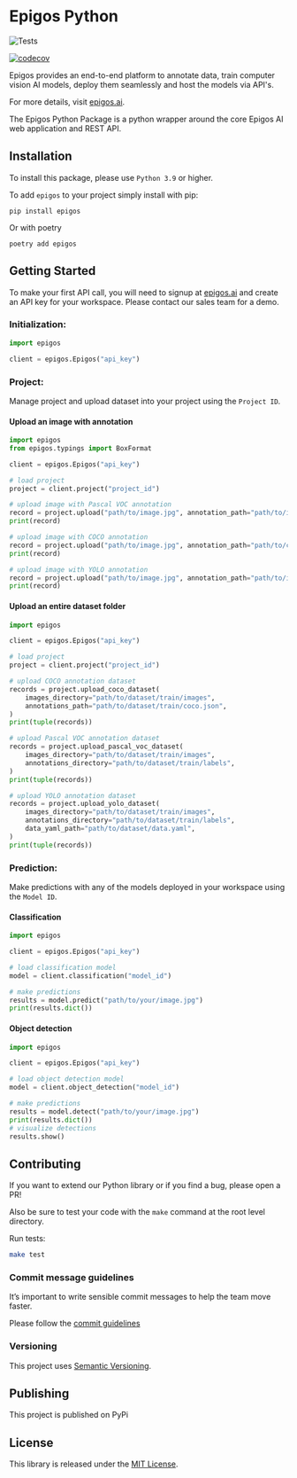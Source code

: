 # Epigos Python

![Tests](https://github.com/Epigos-AI/epigos-python/actions/workflows/tests.yaml/badge.svg)

[![codecov](https://codecov.io/gh/Epigos-AI/epigos-python/graph/badge.svg?token=Gjq4x5iM2H)](https://codecov.io/gh/Epigos-AI/epigos-python)

Epigos provides an end-to-end platform to annotate data, train computer vision AI models,
deploy them seamlessly and host the models via API's.

For more details, visit [epigos.ai](https://epigos.ai).

The Epigos Python Package is a python wrapper around the core Epigos AI web application and REST API.

## Installation

To install this package, please use `Python 3.9` or higher.

To add `epigos` to your project simply install with pip:

```shell
pip install epigos
```

Or with poetry

```shell
poetry add epigos
```

## Getting Started

To make your first API call, you will need to signup at [epigos.ai](https://epigos.ai) and create an
API key for your workspace. Please contact our sales team for a demo.

### Initialization:

```python
import epigos

client = epigos.Epigos("api_key")
```

### Project:

Manage project and upload dataset into your project using the  `Project ID`.

#### Upload an image with annotation

```python
import epigos
from epigos.typings import BoxFormat

client = epigos.Epigos("api_key")

# load project
project = client.project("project_id")

# upload image with Pascal VOC annotation
record = project.upload("path/to/image.jpg", annotation_path="path/to/image.xml", box_format=BoxFormat.pascal_voc)
print(record)

# upload image with COCO annotation
record = project.upload("path/to/image.jpg", annotation_path="path/to/coco.json", box_format=BoxFormat.coco)
print(record)

# upload image with YOLO annotation
record = project.upload("path/to/image.jpg", annotation_path="path/to/image.txt", box_format=BoxFormat.yolo)
print(record)
```

#### Upload an entire dataset folder

```python
import epigos

client = epigos.Epigos("api_key")

# load project
project = client.project("project_id")

# upload COCO annotation dataset
records = project.upload_coco_dataset(
    images_directory="path/to/dataset/train/images",
    annotations_path="path/to/dataset/train/coco.json",
)
print(tuple(records))

# upload Pascal VOC annotation dataset
records = project.upload_pascal_voc_dataset(
    images_directory="path/to/dataset/train/images",
    annotations_directory="path/to/dataset/train/labels",
)
print(tuple(records))

# upload YOLO annotation dataset
records = project.upload_yolo_dataset(
    images_directory="path/to/dataset/train/images",
    annotations_directory="path/to/dataset/train/labels",
    data_yaml_path="path/to/dataset/data.yaml",
)
print(tuple(records))
```

### Prediction:

Make predictions with any of the models deployed in your workspace using the `Model ID`.

#### Classification

```python
import epigos

client = epigos.Epigos("api_key")

# load classification model
model = client.classification("model_id")

# make predictions
results = model.predict("path/to/your/image.jpg")
print(results.dict())
```

#### Object detection

```python
import epigos

client = epigos.Epigos("api_key")

# load object detection model
model = client.object_detection("model_id")

# make predictions
results = model.detect("path/to/your/image.jpg")
print(results.dict())
# visualize detections
results.show()
```

## Contributing

If you want to extend our Python library or if you find a bug, please open a PR!

Also be sure to test your code with the `make` command at the root level directory.

Run tests:

```bash
make test
```

### Commit message guidelines

It’s important to write sensible commit messages to help the team move faster.

Please follow the [commit guidelines](https://www.conventionalcommits.org/en/v1.0.0/)

### Versioning

This project uses [Semantic Versioning](https://semver.org/).

## Publishing

This project is published on PyPi

## License

This library is released under the [MIT License](LICENSE).
